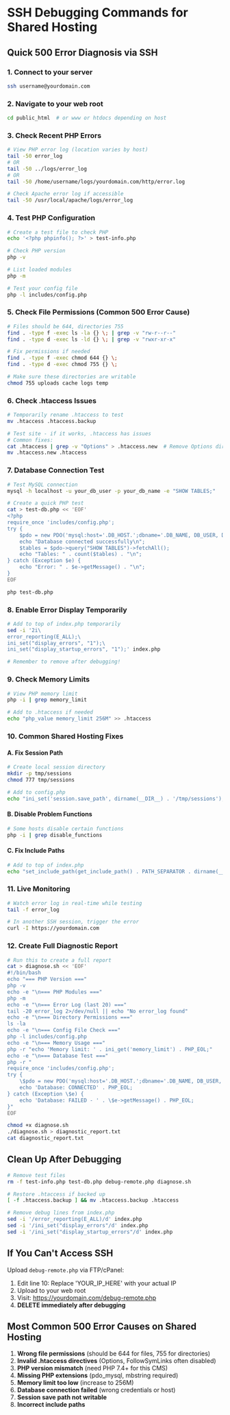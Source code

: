 # SSH Debugging Commands for Shared Hosting

## Quick 500 Error Diagnosis via SSH

### 1. Connect to your server
```bash
ssh username@yourdomain.com
```

### 2. Navigate to your web root
```bash
cd public_html  # or www or htdocs depending on host
```

### 3. Check Recent PHP Errors
```bash
# View PHP error log (location varies by host)
tail -50 error_log
# OR
tail -50 ../logs/error_log
# OR  
tail -50 /home/username/logs/yourdomain.com/http/error.log

# Check Apache error log if accessible
tail -50 /usr/local/apache/logs/error_log
```

### 4. Test PHP Configuration
```bash
# Create a test file to check PHP
echo '<?php phpinfo(); ?>' > test-info.php

# Check PHP version
php -v

# List loaded modules
php -m

# Test your config file
php -l includes/config.php
```

### 5. Check File Permissions (Common 500 Error Cause)
```bash
# Files should be 644, directories 755
find . -type f -exec ls -la {} \; | grep -v "rw-r--r--"
find . -type d -exec ls -ld {} \; | grep -v "rwxr-xr-x"

# Fix permissions if needed
find . -type f -exec chmod 644 {} \;
find . -type d -exec chmod 755 {} \;

# Make sure these directories are writable
chmod 755 uploads cache logs temp
```

### 6. Check .htaccess Issues
```bash
# Temporarily rename .htaccess to test
mv .htaccess .htaccess.backup

# Test site - if it works, .htaccess has issues
# Common fixes:
cat .htaccess | grep -v "Options" > .htaccess.new  # Remove Options directives
mv .htaccess.new .htaccess
```

### 7. Database Connection Test
```bash
# Test MySQL connection
mysql -h localhost -u your_db_user -p your_db_name -e "SHOW TABLES;"

# Create a quick PHP test
cat > test-db.php << 'EOF'
<?php
require_once 'includes/config.php';
try {
    $pdo = new PDO('mysql:host='.DB_HOST.';dbname='.DB_NAME, DB_USER, DB_PASS);
    echo "Database connected successfully\n";
    $tables = $pdo->query("SHOW TABLES")->fetchAll();
    echo "Tables: " . count($tables) . "\n";
} catch (Exception $e) {
    echo "Error: " . $e->getMessage() . "\n";
}
EOF

php test-db.php
```

### 8. Enable Error Display Temporarily
```bash
# Add to top of index.php temporarily
sed -i '2i\
error_reporting(E_ALL);\
ini_set("display_errors", "1");\
ini_set("display_startup_errors", "1");' index.php

# Remember to remove after debugging!
```

### 9. Check Memory Limits
```bash
# View PHP memory limit
php -i | grep memory_limit

# Add to .htaccess if needed
echo "php_value memory_limit 256M" >> .htaccess
```

### 10. Common Shared Hosting Fixes

#### A. Fix Session Path
```bash
# Create local session directory
mkdir -p tmp/sessions
chmod 777 tmp/sessions

# Add to config.php
echo "ini_set('session.save_path', dirname(__DIR__) . '/tmp/sessions');" >> includes/config.php
```

#### B. Disable Problem Functions
```bash
# Some hosts disable certain functions
php -i | grep disable_functions
```

#### C. Fix Include Paths
```bash
# Add to top of index.php
echo "set_include_path(get_include_path() . PATH_SEPARATOR . dirname(__FILE__));" >> index.php
```

### 11. Live Monitoring
```bash
# Watch error log in real-time while testing
tail -f error_log

# In another SSH session, trigger the error
curl -I https://yourdomain.com
```

### 12. Create Full Diagnostic Report
```bash
# Run this to create a full report
cat > diagnose.sh << 'EOF'
#!/bin/bash
echo "=== PHP Version ==="
php -v
echo -e "\n=== PHP Modules ==="
php -m
echo -e "\n=== Error Log (last 20) ==="
tail -20 error_log 2>/dev/null || echo "No error_log found"
echo -e "\n=== Directory Permissions ==="
ls -la
echo -e "\n=== Config File Check ==="
php -l includes/config.php
echo -e "\n=== Memory Usage ==="
php -r "echo 'Memory limit: ' . ini_get('memory_limit') . PHP_EOL;"
echo -e "\n=== Database Test ==="
php -r "
require_once 'includes/config.php';
try {
    \$pdo = new PDO('mysql:host='.DB_HOST.';dbname='.DB_NAME, DB_USER, DB_PASS);
    echo 'Database: CONNECTED' . PHP_EOL;
} catch (Exception \$e) {
    echo 'Database: FAILED - ' . \$e->getMessage() . PHP_EOL;
}"
EOF

chmod +x diagnose.sh
./diagnose.sh > diagnostic_report.txt
cat diagnostic_report.txt
```

## Clean Up After Debugging
```bash
# Remove test files
rm -f test-info.php test-db.php debug-remote.php diagnose.sh

# Restore .htaccess if backed up
[ -f .htaccess.backup ] && mv .htaccess.backup .htaccess

# Remove debug lines from index.php
sed -i '/error_reporting(E_ALL)/d' index.php
sed -i '/ini_set("display_errors"/d' index.php
sed -i '/ini_set("display_startup_errors"/d' index.php
```

## If You Can't Access SSH

Upload `debug-remote.php` via FTP/cPanel:
1. Edit line 10: Replace 'YOUR_IP_HERE' with your actual IP
2. Upload to your web root
3. Visit: https://yourdomain.com/debug-remote.php
4. **DELETE immediately after debugging**

## Most Common 500 Error Causes on Shared Hosting

1. **Wrong file permissions** (should be 644 for files, 755 for directories)
2. **Invalid .htaccess directives** (Options, FollowSymLinks often disabled)
3. **PHP version mismatch** (need PHP 7.4+ for this CMS)
4. **Missing PHP extensions** (pdo_mysql, mbstring required)
5. **Memory limit too low** (increase to 256M)
6. **Database connection failed** (wrong credentials or host)
7. **Session save path not writable**
8. **Incorrect include paths**
